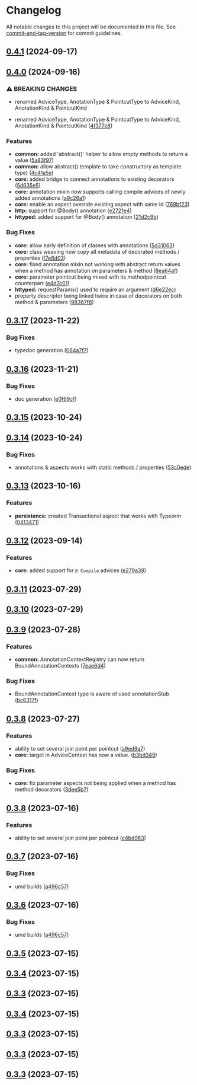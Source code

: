 # Changelog

All notable changes to this project will be documented in this file. See [commit-and-tag-version](https://github.com/absolute-version/commit-and-tag-version) for commit guidelines.

## [0.4.1](https://github.com/NicolasThierion/aspectjs/compare/v0.4.0...v0.4.1) (2024-09-17)

## [0.4.0](https://github.com/NicolasThierion/aspectjs/compare/v0.3.17...v0.4.0) (2024-09-16)


### ⚠ BREAKING CHANGES

* renamed AdviceType, AnotationType & PointcutType to AdviceKind, AnotationKind & PointcutKind

* renamed AdviceType, AnotationType & PointcutType to AdviceKind, AnotationKind & PointcutKind ([4f377e8](https://github.com/NicolasThierion/aspectjs/commit/4f377e84d73f7346fb81bb866ff60d7bb3f99b13))


### Features

* **common:** added 'abstract\(\)' helper to allow empty methods to return a value ([5a83f97](https://github.com/NicolasThierion/aspectjs/commit/5a83f97b5c3a499cf510426135d0b87879d7d2d2))
* **common:** allow abstract() template to take constructory as template type) ([4c41a5e](https://github.com/NicolasThierion/aspectjs/commit/4c41a5e43a737540067d137daad4f52a80f110f3))
* **core:** added bridge to connect annotations to existing decorators ([5d635e5](https://github.com/NicolasThierion/aspectjs/commit/5d635e5fa532a3aa45dee247d62e9df35bc36b96))
* **core:** annotation mixin now supports calling compile advices of newly added annotations ([a9c26a1](https://github.com/NicolasThierion/aspectjs/commit/a9c26a1ad58a944ba441da97081dfa987ab13c41))
* **core:** enable an aspect override existing aspect with same id ([769bf23](https://github.com/NicolasThierion/aspectjs/commit/769bf23aa7b4fa4211e302e1dd7ad5ebd597a853))
* **http:** support for \@Body() annotation ([e2721e4](https://github.com/NicolasThierion/aspectjs/commit/e2721e4661483ac6961bea121794766d214d96af))
* **httyped:** added support for \@Body() annotation ([21d2c9b](https://github.com/NicolasThierion/aspectjs/commit/21d2c9be0518a24db239d4822fbd2c83cd4ef89d))


### Bug Fixes

* **core:** allow early definition of classes with annotations ([5d31063](https://github.com/NicolasThierion/aspectjs/commit/5d310637a56f47eb5a84f85505510365b7a119f6))
* **core:** class weaving now copy all metadata of decorated methods / properties ([f7e6d03](https://github.com/NicolasThierion/aspectjs/commit/f7e6d038678b578e9845dac42e1c977bd2710d56))
* **core:** fixed annotation mixin not working with abstract return values when a method has annotation on parameters & method ([8ea64af](https://github.com/NicolasThierion/aspectjs/commit/8ea64afef3d2437e8c8165069272e88b1a9ae59e))
* **core:** parameter pointcut being mixed with its methodpointcut counterpart ([e4d7c01](https://github.com/NicolasThierion/aspectjs/commit/e4d7c01a3842e504869a00e0e3260b487d2483bb))
* **httyped:** requestParams() used to require an argument ([d6e22ec](https://github.com/NicolasThierion/aspectjs/commit/d6e22ec1c2db85ec5d71063daa17792e3d427d08))
* property descriptor being linked twice in case of decorators on both method & parameters ([98367f6](https://github.com/NicolasThierion/aspectjs/commit/98367f6d7eb53d6b264772a43c30e87f9db3bca3))

## [0.3.17](https://github.com/NicolasThierion/aspectjs/compare/v0.3.16...v0.3.17) (2023-11-22)

### Bug Fixes

- typedoc generation ([064a7f7](https://github.com/NicolasThierion/aspectjs/commit/064a7f7ddfa2f137588681b70a98e6b1c7899a7e))

## [0.3.16](https://github.com/NicolasThierion/aspectjs/compare/v0.3.15...v0.3.16) (2023-11-21)

### Bug Fixes

- doc generation ([e0f69cf](https://github.com/NicolasThierion/aspectjs/commit/e0f69cfd7fb4334af688574ab59ff972930aebc1))

## [0.3.15](https://github.com/NicolasThierion/aspectjs/compare/v0.3.14...v0.3.15) (2023-10-24)

## [0.3.14](https://github.com/NicolasThierion/aspectjs/compare/v0.3.13...v0.3.14) (2023-10-24)

### Bug Fixes

- annotations & aspects works with static methods / properties ([53c0ede](https://github.com/NicolasThierion/aspectjs/commit/53c0ede2ceb0a72b0c76aae4cb5aef2dfde226e0))

## [0.3.13](https://github.com/NicolasThierion/aspectjs/compare/v0.3.12...v0.3.13) (2023-10-16)

### Features

- **persistence:** created Transactional aspect that works with Typeorm ([0413471](https://github.com/NicolasThierion/aspectjs/commit/04134718f487f72ec4b4fc3ab3c727a361f8bac5))

## [0.3.12](https://github.com/NicolasThierion/aspectjs/compare/v0.3.11...v0.3.12) (2023-09-14)

### Features

- **core:** added support for `@ Compile` advices ([e279a39](https://github.com/NicolasThierion/aspectjs/commit/e279a39b65b34e6742c521451666e8dabb818fa5))

## [0.3.11](https://github.com/NicolasThierion/aspectjs/compare/v0.3.10...v0.3.11) (2023-07-29)

## [0.3.10](https://github.com/NicolasThierion/aspectjs/compare/v0.3.9...v0.3.10) (2023-07-29)

## [0.3.9](https://github.com/NicolasThierion/aspectjs/compare/v0.3.8...v0.3.9) (2023-07-28)

### Features

- **common:** AnnotationContextRegistry can now return BoundAnnotationContexts ([7eae6d4](https://github.com/NicolasThierion/aspectjs/commit/7eae6d482237772adf48b59c3bddc7b3371de95d))

### Bug Fixes

- BoundAnnotationContext type is aware of used annotationStub ([bc6317f](https://github.com/NicolasThierion/aspectjs/commit/bc6317fde1ed4de2a472660ff876e3d3936aa1b0))

## [0.3.8](https://github.com/NicolasThierion/aspectjs/compare/v0.3.7...v0.3.8) (2023-07-27)

### Features

- ability to set several join point per pointcut ([a9ed9a7](https://github.com/NicolasThierion/aspectjs/commit/a9ed9a7df242ba77ba05d60e89e2e03c6d2051fc))
- **core:** target in AdviceContext has now a value. ([b3bd349](https://github.com/NicolasThierion/aspectjs/commit/b3bd349d4bfde7166f8c0310a185f72aa84c8709))

### Bug Fixes

- **core:** fix parameter aspects not being applied when a method has method decorators ([3dee5b7](https://github.com/NicolasThierion/aspectjs/commit/3dee5b7ec0e6de8a59311e8d95c94a4927294ae1))

## [0.3.8](https://github.com/NicolasThierion/aspectjs/compare/v0.3.7...v0.3.8) (2023-07-16)

### Features

- ability to set several join point per pointcut ([c4bd963](https://github.com/NicolasThierion/aspectjs/commit/c4bd963cd0158bdcbc6ddcb235f7d1cde68635b0))

## [0.3.7](https://github.com/NicolasThierion/aspectjs/compare/v0.3.5...v0.3.7) (2023-07-16)

### Bug Fixes

- umd builds ([a496c57](https://github.com/NicolasThierion/aspectjs/commit/a496c57545423144c094df05e6555b30a3893d26))

## [0.3.6](https://github.com/NicolasThierion/aspectjs/compare/v0.3.5...v0.3.6) (2023-07-16)

### Bug Fixes

- umd builds ([a496c57](https://github.com/NicolasThierion/aspectjs/commit/a496c57545423144c094df05e6555b30a3893d26))

## [0.3.5](https://github.com/NicolasThierion/aspectjs/compare/v0.3.4...v0.3.5) (2023-07-15)

## [0.3.4](https://github.com/NicolasThierion/aspectjs/compare/v0.3.3...v0.3.4) (2023-07-15)

## [0.3.3](https://github.com/NicolasThierion/aspectjs/compare/v0.3.2...v0.3.3) (2023-07-15)

## [0.3.4](https://github.com/NicolasThierion/aspectjs/compare/v0.3.2...v0.3.4) (2023-07-15)

## [0.3.3](https://github.com/NicolasThierion/aspectjs/compare/v0.3.2...v0.3.3) (2023-07-15)

## [0.3.3](https://github.com/NicolasThierion/aspectjs/compare/v0.3.2...v0.3.3) (2023-07-15)

## [0.3.3](https://github.com/NicolasThierion/aspectjs/compare/v0.3.2...v0.3.3) (2023-07-15)
